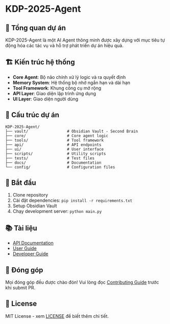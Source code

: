 # KDP-2025-Agent

## 🎯 Tổng quan dự án
KDP-2025-Agent là một AI Agent thông minh được xây dựng với mục tiêu tự động hóa các tác vụ và hỗ trợ phát triển dự án hiệu quả.

## 🏗️ Kiến trúc hệ thống
- **Core Agent**: Bộ não chính xử lý logic và ra quyết định
- **Memory System**: Hệ thống bộ nhớ ngắn hạn và dài hạn
- **Tool Framework**: Khung công cụ mở rộng
- **API Layer**: Giao diện lập trình ứng dụng
- **UI Layer**: Giao diện người dùng

## 📁 Cấu trúc dự án
```
KDP-2025-Agent/
├── vault/                 # Obsidian Vault - Second Brain
├── core/                  # Core agent logic
├── tools/                 # Tool framework
├── api/                   # API endpoints
├── ui/                    # User interface
├── scripts/               # Utility scripts
├── tests/                 # Test files
├── docs/                  # Documentation
└── config/                # Configuration files
```

## 🚀 Bắt đầu
1. Clone repository
2. Cài đặt dependencies: `pip install -r requirements.txt`
3. Setup Obsidian Vault
4. Chạy development server: `python main.py`

## 📚 Tài liệu
- [API Documentation](docs/api/)
- [User Guide](docs/user_guide/)
- [Developer Guide](docs/developer_guide/)

## 🤝 Đóng góp
Mọi đóng góp đều được chào đón! Vui lòng đọc [Contributing Guide](CONTRIBUTING.md) trước khi submit PR.

## 📄 License
MIT License - xem [LICENSE](LICENSE) để biết thêm chi tiết. 